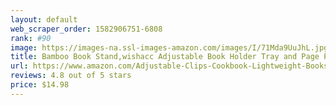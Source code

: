 ```yaml
---
layout: default 
﻿web_scraper_order: 1582906751-6808
rank: #90
image: https://images-na.ssl-images-amazon.com/images/I/71Mda9UuJhL.jpg
title: Bamboo Book Stand,wishacc Adjustable Book Holder Tray and Page Paper Clips-Cookbook…
url: https://www.amazon.com/Adjustable-Clips-Cookbook-Lightweight-Bookstand-Textbooks-Bookstands-Music/dp/B07459P7BF/ref=zg_mw_office-products_90?_encoding=UTF8&psc=1&refRID=Y9VNBM18FDP0BQYNCJ3S
reviews: 4.8 out of 5 stars
price: $14.98 
---
```

